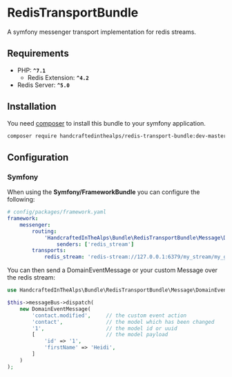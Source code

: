 # RedisTransportBundle

A symfony messenger transport implementation for redis streams.

## Requirements

 - PHP: **`^7.1`**
    - Redis Extension: **`^4.2`**
 - Redis Server: **`^5.0`**

## Installation

You need [composer](https://getcomposer.org) to install this bundle to your symfony application.

```bash
composer require handcraftedinthealps/redis-transport-bundle:dev-master
```

## Configuration

### Symfony

When using the **Symfony/FrameworkBundle** you can configure the following:

```yaml
# config/packages/framework.yaml
framework:
    messenger:
        routing:
            'HandcraftedInTheAlps\Bundle\RedisTransportBundle\Message\DomainEventMessage':
                senders: ['redis_stream']
        transports:
            redis_stream: 'redis-stream://127.0.0.1:6379/my_stream/my_group/my_consumer'
```

You can then send a DomainEventMessage or your custom Message over the redis stream:

```php
use HandcraftedInTheAlps\Bundle\RedisTransportBundle\Message\DomainEventMessage;

$this->messageBus->dispatch(
    new DomainEventMessage(
        'contact.modified',     // the custom event action
        'contact',              // the model which has been changed
        '1',                    // the model id or uuid
        [                       // the model payload
            'id' => '1',
            'firstName' => 'Heidi',
        ]
    )
);
```

